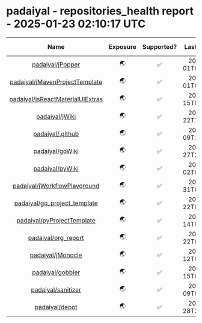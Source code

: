 
padaiyal - repositories_health report - 2025-01-23 02:10:17 UTC
===============================================================
  

|Name|Exposure|Supported?|Last Updated|Health %|Open Issues|
| :---: | :---: | :---: | :---: | :---: | :---: |
|[padaiyal/jPopper](https://github.com/padaiyal/jPopper)|🌏|✅|2024-04-01T00:58:17Z|62%|[6](https://github.com/padaiyal/jPopper/issues)|
|[padaiyal/jMavenProjectTemplate](https://github.com/padaiyal/jMavenProjectTemplate)|🌏|✅|2022-01-01T03:03:46Z|62%|[3](https://github.com/padaiyal/jMavenProjectTemplate/issues)|
|[padaiyal/jsReactMaterialUIExtras](https://github.com/padaiyal/jsReactMaterialUIExtras)|🌏|✅|2024-01-15T00:37:33Z|50%|[34](https://github.com/padaiyal/jsReactMaterialUIExtras/issues)|
|[padaiyal/jWiki](https://github.com/padaiyal/jWiki)|🌏|✅|2021-10-22T13:34:08Z|50%|[16](https://github.com/padaiyal/jWiki/issues)|
|[padaiyal/.github](https://github.com/padaiyal/.github)|🌏|✅|2023-02-09T16:14:42Z|50%|[3](https://github.com/padaiyal/.github/issues)|
|[padaiyal/goWiki](https://github.com/padaiyal/goWiki)|🌏|✅|2022-03-27T23:55:18Z|37%|[0](https://github.com/padaiyal/goWiki/issues)|
|[padaiyal/pyWiki](https://github.com/padaiyal/pyWiki)|🌏|✅|2022-06-02T00:51:11Z|37%|[0](https://github.com/padaiyal/pyWiki/issues)|
|[padaiyal/jWorkflowPlayground](https://github.com/padaiyal/jWorkflowPlayground)|🌏|✅|2021-12-31T07:08:27Z|50%|[0](https://github.com/padaiyal/jWorkflowPlayground/issues)|
|[padaiyal/go_project_template](https://github.com/padaiyal/go_project_template)|🌏|✅|2024-08-22T02:49:41Z|50%|[3](https://github.com/padaiyal/go_project_template/issues)|
|[padaiyal/pyProjectTemplate](https://github.com/padaiyal/pyProjectTemplate)|🌏|✅|2022-01-14T00:59:36Z|37%|[0](https://github.com/padaiyal/pyProjectTemplate/issues)|
|[padaiyal/org_report](https://github.com/padaiyal/org_report)|🌏|✅|2025-01-22T02:12:49Z|37%|[2](https://github.com/padaiyal/org_report/issues)|
|[padaiyal/jMonocle](https://github.com/padaiyal/jMonocle)|🌏|✅|2024-08-12T04:48:41Z|50%|[3](https://github.com/padaiyal/jMonocle/issues)|
|[padaiyal/gobbler](https://github.com/padaiyal/gobbler)|🌏|✅|2024-01-15T00:37:48Z|37%|[2](https://github.com/padaiyal/gobbler/issues)|
|[padaiyal/sanitizer](https://github.com/padaiyal/sanitizer)|🌏|✅|2024-10-09T02:20:09Z|62%|[10](https://github.com/padaiyal/sanitizer/issues)|
|[padaiyal/depot](https://github.com/padaiyal/depot)|🌏|✅|2024-12-28T23:59:02Z|37%|[0](https://github.com/padaiyal/depot/issues)|
